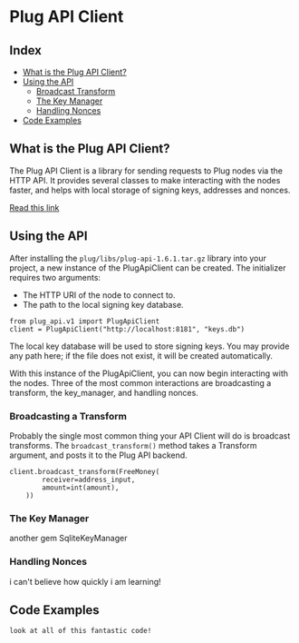 # Plug API Client

## Index
* [What is the Plug API Client?](#what-is-the-api-client)
* [Using the API](#using-the-api)
  * [Broadcast Transform](#broadcast_transform)
  * [The Key Manager](#key_manager)
  * [Handling Nonces](#handling_nonces)
* [Code Examples](#code-example)

## What is the Plug API Client?

The Plug API Client is a library for sending requests to Plug nodes via the HTTP
API. It provides several classes to make interacting with the nodes faster, and helps with local storage of signing keys, addresses and nonces.

[Read this link](../to-something.md)

## Using the API

After installing the `plug/libs/plug-api-1.6.1.tar.gz` library into your project, a new instance of the PlugApiClient can be created. The initializer requires two arguments:

- The HTTP URI of the node to connect to.
- The path to the local signing key database.

```
from plug_api.v1 import PlugApiClient
client = PlugApiClient("http://localhost:8181", "keys.db")
```

The local key database will be used to store signing keys.  You may provide any
path here; if the file does not exist, it will be created automatically.

With this instance of the PlugApiClient, you can now begin interacting with the nodes. Three of the most common interactions are broadcasting a transform, the key_manager, and handling nonces.

### Broadcasting a Transform

Probably the single most common thing your API Client will do is broadcast transforms. The `broadcast_transform()` method takes a Transform argument, and posts it to the Plug API backend. 

```
client.broadcast_transform(FreeMoney(
        receiver=address_input,
        amount=int(amount),
    ))
```

### The Key Manager

another gem
SqliteKeyManager

### Handling Nonces

i can't believe how quickly i am learning!

## Code Examples

```
look at all of this fantastic code!
```

